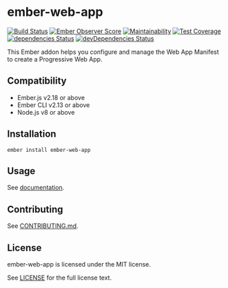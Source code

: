# ember-web-app

[![Build Status](https://travis-ci.org/zonkyio/ember-web-app.svg?branch=master)](https://travis-ci.org/zonkyio/ember-web-app)
[![Ember Observer Score](https://emberobserver.com/badges/ember-web-app.svg)](https://emberobserver.com/addons/ember-web-app)
[![Maintainability](https://api.codeclimate.com/v1/badges/3745a4b7af3f134d40ed/maintainability)](https://codeclimate.com/github/zonkyio/ember-web-app/maintainability)
[![Test Coverage](https://api.codeclimate.com/v1/badges/3745a4b7af3f134d40ed/test_coverage)](https://codeclimate.com/github/zonkyio/ember-web-app/test_coverage)
[![dependencies Status](https://david-dm.org/zonkyio/ember-web-app/status.svg)](https://david-dm.org/zonkyio/ember-web-app)
[![devDependencies Status](https://david-dm.org/zonkyio/ember-web-app/dev-status.svg)](https://david-dm.org/zonkyio/ember-web-app?type=dev)

This Ember addon helps you configure and manage the Web App Manifest to create a Progressive Web App.

## Compatibility

- Ember.js v2.18 or above
- Ember CLI v2.13 or above
- Node.js v8 or above

## Installation

```
ember install ember-web-app
```

## Usage

See [documentation](https://zonkyio.github.io/ember-web-app).

## Contributing

See [CONTRIBUTING.md](./CONTRIBUTING.md).

## License

ember-web-app is licensed under the MIT license.

See [LICENSE](./LICENSE) for the full license text.
